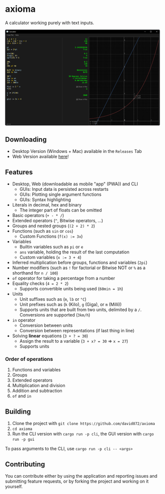 # axioma

A calculator working purely with text inputs.

![Image](/media/image.png)

## Downloading

- Desktop Version (Windows + Mac) available in the `Releases` Tab
- Web Version available [here](https://david072.github.io/axioma)!

## Features

- Desktop, Web (downloadable as mobile "app" (PWA)) and CLI
    - GUIs: Input data is persisted across restarts
    - GUIs: Plotting single argument functions
    - GUIs: Syntax highlighting
- Literals in decimal, hex and binary
    - The integer part of floats can be omitted
- Basic operators (`+ - * /`)
- Extended operators (`^`, Bitwise operators, ...)
- Groups and nested groups (`(2 + 2) * 2`)
- Functions (such as `sin` or `cos`)
    - Custom Functions (`f(x) := 3x`)
- Variables
    - Builtin variables such as `pi` or `e`
    - `ans` variable, holding the result of the last computation
    - Custom variables (`x := 3 + 4`)
- Inferred multiplication before groups, functions and variables (`2pi`)
- Number modifiers (such as `!` for factorial or Bitwise NOT or `%` as a shorthand for `n / 100`)
- `of` operator for taking a percentage from a number
- Equality checks (`4 = 2 * 2`)
    - Supports convertible units being used (`60min = 1h`)
- Units
    - Unit suffixes such as (`m`, `lb` or `°C`)
    - Unit prefixes such as (`k` (Kilo), `g` (Giga), or `m` (Milli))
    - Supports units that are built from two units, delimited by a `/`. Conversions are supported (`3km/h`)
- `in` operator
    - Conversion between units
    - Conversion between representations (if last thing in line)
- Solving **linear** equations (`3 + ? = 30`)
    - Assign the result to a variable (`3 + x? = 30` => `x = 27`)
    - Supports units

### Order of operations

1. Functions and variables
2. Groups
3. Extended operators
4. Multiplication and division
5. Addition and subtraction
6. `of` and `in`

## Building

1. Clone the project with `git clone https://github.com/david072/axioma`
2. `cd axioma`
3. Run the CLI version with `cargo run -p cli`, the GUI version with `cargo run -p gui`

To pass arguments to the CLI, use `cargo run -p cli -- <args>`

## Contributing

You can contribute either by using the application and reporting issues and submitting feature requests,
or by forking the project and working on it yourself.
